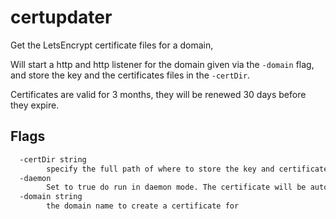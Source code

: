 # certupdater

Get the LetsEncrypt certificate files for a domain,

Will start a http and http listener for the domain given via the `-domain` flag, and store the key and the certificates files in the `-certDir`.

Certificates are valid for 3 months, they will be renewed 30 days before they expire.

## Flags

```bash
  -certDir string
        specify the full path of where to store the key and certificate
  -daemon
        Set to true do run in daemon mode. The certificate will be automatically renewed 30 days before it expires, and the corresponding .key and .crt file will be updated .
  -domain string
        the domain name to create a certificate for
```
